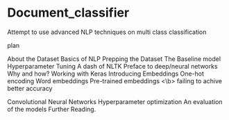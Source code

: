 # Document_classifier
Attempt to use advanced NLP techniques on multi class classification

plan 

About the Dataset
Basics of NLP
Prepping the Dataset
The Baseline model
Hyperparameter Tuning
A dash of NLTK
Preface to deep/neural networks
Why and how?
Working with Keras
Introducing Embeddings
One-hot encoding
Word embeddings
Pre-trained embeddings
<\b> failing to achive better accuracy


Convolutional Neural Networks
Hyperparameter optimization
An evaluation of the models
Further Reading.
